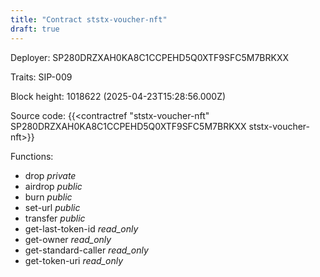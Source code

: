 ```yaml
---
title: "Contract ststx-voucher-nft"
draft: true
---
```

Deployer: SP280DRZXAH0KA8C1CCPEHD5Q0XTF9SFC5M7BRKXX

Traits:
SIP-009 



Block height: 1018622 (2025-04-23T15:28:56.000Z)

Source code: {{<contractref "ststx-voucher-nft" SP280DRZXAH0KA8C1CCPEHD5Q0XTF9SFC5M7BRKXX ststx-voucher-nft>}}

Functions:

* drop _private_
* airdrop _public_
* burn _public_
* set-url _public_
* transfer _public_
* get-last-token-id _read_only_
* get-owner _read_only_
* get-standard-caller _read_only_
* get-token-uri _read_only_
